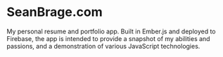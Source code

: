 # SeanBrage.com

My personal resume and portfolio app. Built in Ember.js and deployed to Firebase, the app is intended to provide a snapshot of my abilities and passions, and a demonstration of various JavaScript technologies.
